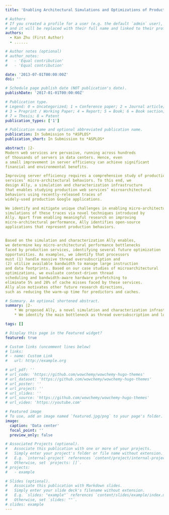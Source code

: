 ```yaml
---
title: 'Enabling Architectural Simulations and Optimizations of Production Web Services'

# Authors
# If you created a profile for a user (e.g. the default `admin` user), write the username (folder name) here
# and it will be replaced with their full name and linked to their profile.
authors:
  - Kan Zhu (First Author)
  - ......

# Author notes (optional)
# author_notes:
#   - 'Equal contribution'
#   - 'Equal contribution'

date: '2013-07-01T00:00:00Z'
doi: ''

# Schedule page publish date (NOT publication's date).
publishDate: '2017-01-01T00:00:00Z'

# Publication type.
# Legend: 0 = Uncategorized; 1 = Conference paper; 2 = Journal article;
# 3 = Preprint / Working Paper; 4 = Report; 5 = Book; 6 = Book section;
# 7 = Thesis; 8 = Patent
publication_types: ['1']

# Publication name and optional abbreviated publication name.
publication: In Submission to *ASPLOS*
publication_short: In Submission to *ASPLOS*

abstract: |2-
Modern web services are pervasive, running across hundreds
of thousands of servers in data centers. Hence, even
a small improvement in server efficiency can achieve significant
financial and environmental benefits. 

Improving server efficiency requires a comprehensive study of production web
services’ micro-architectural behaviors. To this end, we
design Ally, a simulation and characterization infrastructure
that enables studying production web services’ microarchitectural
behaviors using recently-released traces of
widely-used production Google applications. 

We identify and mitigate unique challenges in enabling micro-architectural
simulations of these traces via novel techniques introduced by
Ally. Apart from enabling meaningful research on improving
micro-architectural performance, Ally identifies open-source
applications that represent production behaviors.


Based on the simulation and characterization Ally enables,
we determine key micro-architectural performance bottlenecks
faced by production services, identifying several future optimization
opportunities. As examples, we identify that processors
must (1) handle massive thread oversubscription and
(2) utilize available bandwidth to manage large instruction
and data footprints. Based on our case studies of microarchitectural
optimizations, we evaluate context-driven thread
scheduling and bandwidth-aware hardware prefetching to
eliminate 5% and 28% of cache misses faced by these services.
Ally also motivates other future research directions,
such as reducing the warm-up time for predictors and caches.

# Summary. An optional shortened abstract.
summary: |2-
    * We proposed Ally, a novel simulation and characterization infrastructure that enables studying web services’ micro-architecture behaviors using Google applications
    * We identify the main bottleneck as thread oversubscription and low prefetch bandwidth usage

tags: []

# Display this page in the Featured widget?
featured: true

# Custom links (uncomment lines below)
# links:
# - name: Custom Link
#   url: http://example.org

# url_pdf: ''
# url_code: 'https://github.com/wowchemy/wowchemy-hugo-themes'
# url_dataset: 'https://github.com/wowchemy/wowchemy-hugo-themes'
# url_poster: ''
# url_project: ''
# url_slides: ''
# url_source: 'https://github.com/wowchemy/wowchemy-hugo-themes'
# url_video: 'https://youtube.com'

# Featured image
# To use, add an image named `featured.jpg/png` to your page's folder.
image:
  caption: 'Data center'
  focal_point: ''
  preview_only: false

# Associated Projects (optional).
#   Associate this publication with one or more of your projects.
#   Simply enter your project's folder or file name without extension.
#   E.g. `internal-project` references `content/project/internal-project/index.md`.
#   Otherwise, set `projects: []`.
# projects:
#   - example

# Slides (optional).
#   Associate this publication with Markdown slides.
#   Simply enter your slide deck's filename without extension.
#   E.g. `slides: "example"` references `content/slides/example/index.md`.
#   Otherwise, set `slides: ""`.
# slides: example
---
```


<!-- {{% callout note %}}
Click the _Cite_ button above to demo the feature to enable visitors to import publication metadata into their reference management software.
{{% /callout %}}

{{% callout note %}}
Create your slides in Markdown - click the _Slides_ button to check out the example.
{{% /callout %}}

Supplementary notes can be added here, including [code, math, and images](https://wowchemy.com/docs/writing-markdown-latex/). -->
